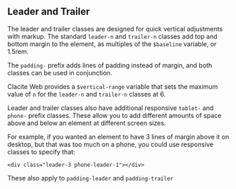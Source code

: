 ## Leader and Trailer

The leader and trailer classes are designed for quick vertical adjustments with markup. The standard `leader-n` and `trailer-n` classes add top and bottom margin to the element, as multiples of the `$baseline` variable, or 1.5rem.

The `padding-` prefix adds lines of padding instead of margin, and both classes can be used in conjunction.

Clacite Web provides a `$vertical-range` variable that sets the maximum value of `n` for the `leader-n` and `trailer-n` classes at 6.

Leader and trailer classes also have additional responsive `tablet-` and `phone-` prefix classes. These allow you to add different amounts of space above and below an element at different screen sizes.

For example, if you wanted an element to have 3 lines of margin above it on desktop, but that was too much on a phone, you could use responsive classes to specify that:

```
<div class="leader-3 phone-leader-1"></div>
```

These also apply to `padding-leader` and `padding-trailer`